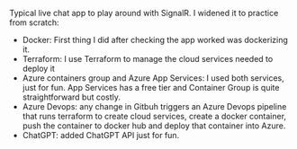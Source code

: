 Typical live chat app to play around with SignalR. I widened it to practice from scratch:

- Docker: First thing I did after checking the app worked was dockerizing it.
- Terraform: I use Terraform to manage the cloud services needed to deploy it
- Azure containers group and Azure App Services: I used both services, just for fun. App Services has a free tier and Container Group is quite straightforward but costly.
- Azure Devops: any change in Gitbuh triggers an Azure Devops pipeline that runs terraform to create cloud services, create a docker container, push the container to docker hub and deploy that container into Azure.
- ChatGPT: added ChatGPT API just for fun.
